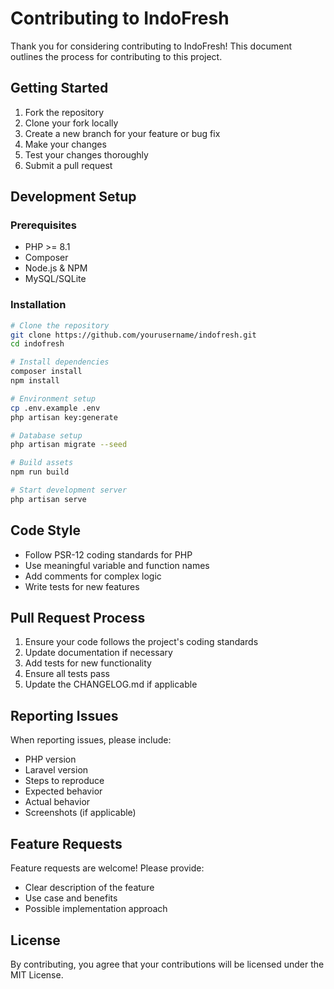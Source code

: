# Contributing to IndoFresh

Thank you for considering contributing to IndoFresh! This document outlines the process for contributing to this project.

## Getting Started

1. Fork the repository
2. Clone your fork locally
3. Create a new branch for your feature or bug fix
4. Make your changes
5. Test your changes thoroughly
6. Submit a pull request

## Development Setup

### Prerequisites
- PHP >= 8.1
- Composer
- Node.js & NPM
- MySQL/SQLite

### Installation
```bash
# Clone the repository
git clone https://github.com/yourusername/indofresh.git
cd indofresh

# Install dependencies
composer install
npm install

# Environment setup
cp .env.example .env
php artisan key:generate

# Database setup
php artisan migrate --seed

# Build assets
npm run build

# Start development server
php artisan serve
```

## Code Style

- Follow PSR-12 coding standards for PHP
- Use meaningful variable and function names
- Add comments for complex logic
- Write tests for new features

## Pull Request Process

1. Ensure your code follows the project's coding standards
2. Update documentation if necessary
3. Add tests for new functionality
4. Ensure all tests pass
5. Update the CHANGELOG.md if applicable

## Reporting Issues

When reporting issues, please include:
- PHP version
- Laravel version
- Steps to reproduce
- Expected behavior
- Actual behavior
- Screenshots (if applicable)

## Feature Requests

Feature requests are welcome! Please provide:
- Clear description of the feature
- Use case and benefits
- Possible implementation approach

## License

By contributing, you agree that your contributions will be licensed under the MIT License.
